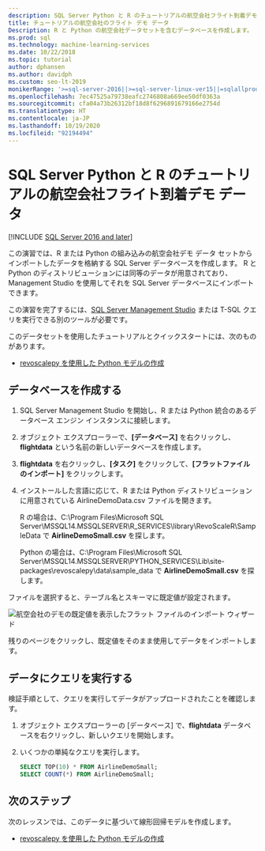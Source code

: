 ```yaml
---
description: SQL Server Python と R のチュートリアルの航空会社フライト到着デモ データ
title: チュートリアルの航空会社のフライト デモ データ
Description: R と Python の航空会社データセットを含むデータベースを作成します。 このデータセットは、SQL Server Machine Learning Services 用の R および Python チュートリアルで使用されます。
ms.prod: sql
ms.technology: machine-learning-services
ms.date: 10/22/2018
ms.topic: tutorial
author: dphansen
ms.author: davidph
ms.custom: seo-lt-2019
monikerRange: '>=sql-server-2016||>=sql-server-linux-ver15||=sqlallproducts-allversions'
ms.openlocfilehash: 7ec47525a79738eafc2746808a669ee50df0363a
ms.sourcegitcommit: cfa04a73b26312bf18d8f6296891679166e2754d
ms.translationtype: HT
ms.contentlocale: ja-JP
ms.lasthandoff: 10/19/2020
ms.locfileid: "92194494"
---
```

#  <a name="airline-flight-arrival-demo-data-for-sql-server-python-and-r-tutorials"></a>SQL Server Python と R のチュートリアルの航空会社フライト到着デモ データ
[!INCLUDE [SQL Server 2016 and later](../../includes/applies-to-version/sqlserver2016.md)]

この演習では、R または Python の組み込みの航空会社デモ データ セットからインポートしたデータを格納する SQL Server データベースを作成します。 R と Python のディストリビューションには同等のデータが用意されており、Management Studio を使用してそれを SQL Server データベースにインポートできます。

この演習を完了するには、[SQL Server Management Studio](../../ssms/download-sql-server-management-studio-ssms.md?view=sql-server-2017) または T-SQL クエリを実行できる別のツールが必要です。

このデータセットを使用したチュートリアルとクイックスタートには、次のものがあります。

+  [revoscalepy を使用した Python モデルの作成](use-python-revoscalepy-to-create-model.md)

## <a name="create-the-database"></a>データベースを作成する

1. SQL Server Management Studio を開始し、R または Python 統合のあるデータベース エンジン インスタンスに接続します。  

2. オブジェクト エクスプローラーで、**[データベース]** を右クリックし、**flightdata** という名前の新しいデータベースを作成します。

3. **flightdata** を右クリックし、**[タスク]** をクリックして、**[フラットファイルのインポート]** をクリックします。

4. インストールした言語に応じて、R または Python ディストリビューションに用意されている AirlineDemoData.csv ファイルを開きます。

   R の場合は、C:\Program Files\Microsoft SQL Server\MSSQL14.MSSQLSERVER\R_SERVICES\library\RevoScaleR\SampleData で **AirlineDemoSmall.csv** を探します。
   
   Python の場合は、C:\Program Files\Microsoft SQL Server\MSSQL14.MSSQLSERVER\PYTHON_SERVICES\Lib\site-packages\revoscalepy\data\sample_data で **AirlineDemoSmall.csv** を探します。
  
ファイルを選択すると、テーブル名とスキーマに既定値が設定されます。

  ![航空会社のデモの既定値を表示したフラット ファイルのインポート ウィザード](media/import-airlinedemosmall.png)

残りのページをクリックし、既定値をそのまま使用してデータをインポートします。


## <a name="query-the-data"></a>データにクエリを実行する

検証手順として、クエリを実行してデータがアップロードされたことを確認します。

1. オブジェクト エクスプローラーの [データベース] で、**flightdata** データベースを右クリックし、新しいクエリを開始します。

2. いくつかの単純なクエリを実行します。

    ```sql
    SELECT TOP(10) * FROM AirlineDemoSmall;
    SELECT COUNT(*) FROM AirlineDemoSmall;
    ```

## <a name="next-steps"></a>次のステップ

次のレッスンでは、このデータに基づいて線形回帰モデルを作成します。

+ [revoscalepy を使用した Python モデルの作成](use-python-revoscalepy-to-create-model.md)